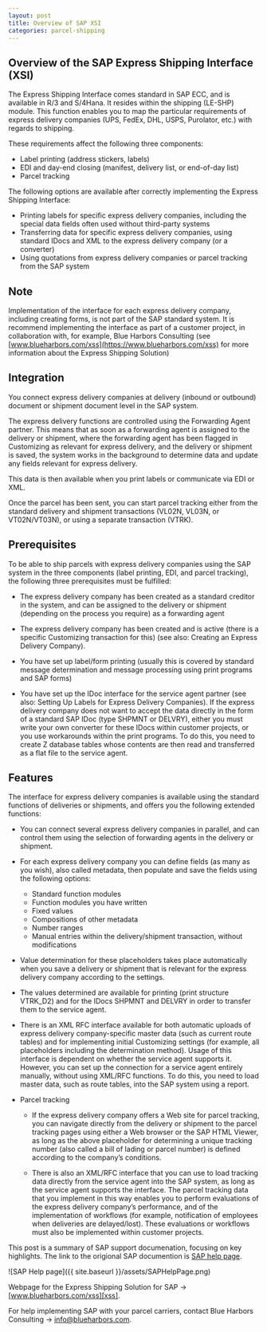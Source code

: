 ```yaml
---
layout: post
title: Overview of SAP XSI
categories: parcel-shipping
---
```


## Overview of the SAP Express Shipping Interface (XSI)

The Express Shipping Interface comes standard in SAP ECC, and is
available in R/3 and S/4Hana. It resides within the shipping
(LE-SHP) module. This function enables you to map the particular
requirements of express delivery companies (UPS, FedEx, DHL,
USPS, Purolator, etc.) with regards to shipping.

These requirements affect the following three components:

- Label printing (address stickers, labels)
- EDI and day-end closing (manifest, delivery list, or end-of-day
list)
- Parcel tracking

The following options are available after correctly implementing
the Express Shipping Interface:

- Printing labels for specific express delivery companies,
including the special data fields often used without third-party
systems
- Transferring data for specific express delivery companies, using
standard IDocs and XML to the express delivery company (or a
converter)
- Using quotations from express delivery companies or parcel
tracking from the SAP system

## Note
Implementation of the interface for each express delivery company,
including creating forms, is not part of the SAP standard system.
It is recommend implementing the interface as part of a customer
project, in collaboration with, for example, Blue Harbors
Consulting (see [www.blueharbors.com/xss](https://www.blueharbors.com/xss) for more
information about the Express Shipping Solution)

## Integration
You connect express delivery companies at delivery (inbound or
outbound) document or shipment document level in the SAP system.

The express delivery functions are controlled using the Forwarding
Agent partner. This means that as soon as a forwarding agent is
assigned to the delivery or shipment, where the forwarding agent
has been flagged in Customizing as relevant for express delivery,
and the delivery or shipment is saved, the system works in the
background to determine data and update any fields relevant for
express delivery.

This data is then available when you print labels or communicate
via EDI or XML.

Once the parcel has been sent, you can start parcel tracking
either from the standard delivery and shipment transactions
(VL02N, VL03N, or VT02N/VT03N), or using a separate transaction
(VTRK).

## Prerequisites
To be able to ship parcels with express delivery companies using
the SAP system in the three components (label printing, EDI, and
parcel tracking), the following three prerequisites must be
fulfilled:

- The express delivery company has been created as a standard
creditor in the system, and can be assigned to the delivery or
shipment (depending on the process you require) as a forwarding
agent

- The express delivery company has been created and is active
(there is a specific Customizing transaction for this) (see also:
Creating an Express Delivery Company).

- You have set up label/form printing (usually this is covered by
standard message determination and message processing using print
programs and SAP forms)

- You have set up the IDoc interface for the service agent partner
(see also: Setting Up Labels for Express Delivery Companies). If
the express delivery company does not want to accept the data
directly in the form of a standard SAP IDoc (type SHPMNT or
DELVRY), either you must write your own converter for these IDocs
within customer projects, or you use workarounds within the print
programs. To do this, you need to create Z database tables whose
contents are then read and transferred as a flat file to the
service agent.

## Features
The interface for express delivery companies is available using
the standard functions of deliveries or shipments, and offers you
the following extended functions:

- You can connect several express delivery companies in parallel,
and can control them using the selection of forwarding agents in
the delivery or shipment.

- For each express delivery company you can define fields (as many
as you wish), also called metadata, then populate and save the
fields using the following options:
  - Standard function modules
  - Function modules you have written
  - Fixed values
  - Compositions of other metadata
  - Number ranges
  - Manual entries within the delivery/shipment transaction, without modifications  

- Value determination for these placeholders takes place
automatically when you save a delivery or shipment that is
relevant for the express delivery company according to the
settings.

- The values determined are available for printing (print
structure VTRK_D2) and for the IDocs SHPMNT and DELVRY in order to
transfer them to the service agent.

- There is an XML RFC interface available for both automatic
uploads of express delivery company-specific master data (such as
current route tables) and for implementing initial Customizing
settings (for example, all placeholders including the
determination method). Usage of this interface is dependent on
whether the service agent supports it. However, you can set up the
connection for a service agent entirely manually, without using
XML/RFC functions. To do this, you need to load master data, such
as route tables, into the SAP system using a report.

- Parcel tracking
  - If the express delivery company offers a Web site for parcel
tracking, you can navigate directly from the delivery or shipment
to the parcel tracking pages using either a Web browser or the
SAP HTML Viewer, as long as the above placeholder for determining
a unique tracking number (also called a bill of lading or parcel
number) is defined according to the company’s conditions.

  - There is also an XML/RFC interface that you can use to load
tracking data directly from the service agent into the SAP system,
as long as the service agent supports the interface. The parcel
tracking data that you implement in this way enables you to
perform evaluations of the express delivery company’s performance,
and of the implementation of workflows (for example, notification
of employees when deliveries are delayed/lost). These evaluations
or workflows must also be implemented within customer projects.


This post is a summary of SAP support documenation, focusing on
key highlights. The link to the origional SAP documention is
[SAP help page](https://help.sap.com/saphelp_globext607_10/helpdata/en/e5/29a5b512b511d3b481006094b9b9dd/frameset.htm).

![SAP Help page]({{ site.baseurl }}/assets/SAPHelpPage.png)

Webpage for the Express Shipping Solution for SAP → [www.blueharbors.com/xss][xss].

For help implementing SAP with your parcel carriers, contact Blue Harbors Consulting → [info@blueharbors.com](mailto:info@blueharbors.com).

[xss]: https://www.blueharbors.com/xss

